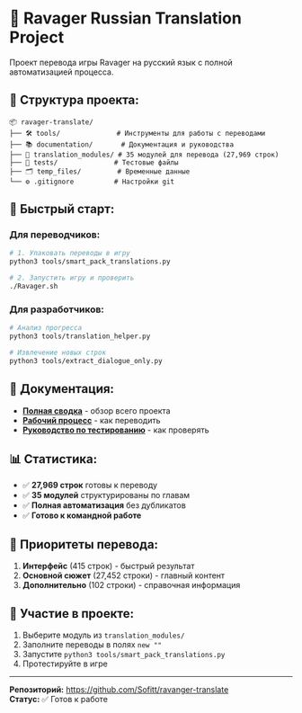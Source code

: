 # 🐉 Ravager Russian Translation Project

Проект перевода игры Ravager на русский язык с полной автоматизацией процесса.

## 📁 Структура проекта:

```
📦 ravager-translate/
├── 🛠️ tools/              # Инструменты для работы с переводами
├── 📚 documentation/       # Документация и руководства  
├── 🎯 translation_modules/ # 35 модулей для перевода (27,969 строк)
├── 🧪 tests/              # Тестовые файлы
├── 🗂️ temp_files/         # Временные данные
└── ⚙️ .gitignore          # Настройки git
```

## 🚀 Быстрый старт:

### Для переводчиков:
```bash
# 1. Упаковать переводы в игру
python3 tools/smart_pack_translations.py

# 2. Запустить игру и проверить
./Ravager.sh
```

### Для разработчиков:
```bash
# Анализ прогресса
python3 tools/translation_helper.py

# Извлечение новых строк
python3 tools/extract_dialogue_only.py
```

## 📖 Документация:

- **[Полная сводка](documentation/FINAL_SUMMARY.md)** - обзор всего проекта
- **[Рабочий процесс](documentation/TRANSLATION_WORKFLOW.md)** - как переводить
- **[Руководство по тестированию](documentation/TESTING_GUIDE.md)** - как проверять

## 📊 Статистика:

- ✅ **27,969 строк** готовы к переводу
- ✅ **35 модулей** структурированы по главам
- ✅ **Полная автоматизация** без дубликатов
- ✅ **Готово к командной работе**

## 🎯 Приоритеты перевода:

1. **Интерфейс** (415 строк) - быстрый результат
2. **Основной сюжет** (27,452 строки) - главный контент  
3. **Дополнительно** (102 строки) - справочная информация

## 🤝 Участие в проекте:

1. Выберите модуль из `translation_modules/`
2. Заполните переводы в полях `new ""`
3. Запустите `python3 tools/smart_pack_translations.py`
4. Протестируйте в игре

---

**Репозиторий:** https://github.com/Sofitt/ravanger-translate  
**Статус:** ✅ Готов к работе
